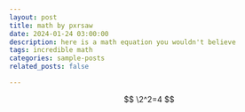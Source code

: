 ```yaml
---
layout: post
title: math by pxrsaw
date: 2024-01-24 03:00:00
description: here is a math equation you wouldn't believe
tags: incredible math
categories: sample-posts
related_posts: false

---
```


$$
\2^2=4
$$


